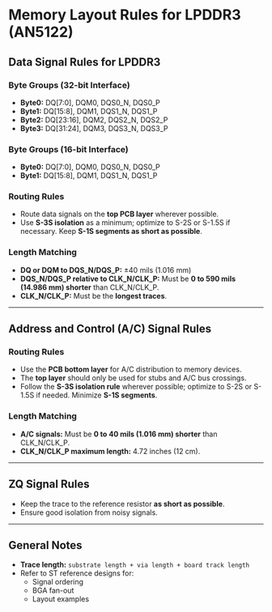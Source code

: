 # Memory Layout Rules for LPDDR3 (AN5122)

## Data Signal Rules for LPDDR3

### Byte Groups (32-bit Interface)
- **Byte0:** DQ[7:0], DQM0, DQS0_N, DQS0_P
- **Byte1:** DQ[15:8], DQM1, DQS1_N, DQS1_P
- **Byte2:** DQ[23:16], DQM2, DQS2_N, DQS2_P
- **Byte3:** DQ[31:24], DQM3, DQS3_N, DQS3_P

### Byte Groups (16-bit Interface)
- **Byte0:** DQ[7:0], DQM0, DQS0_N, DQS0_P
- **Byte1:** DQ[15:8], DQM1, DQS1_N, DQS1_P

### Routing Rules
- Route data signals on the **top PCB layer** wherever possible.
- Use **S-3S isolation** as a minimum; optimize to S-2S or S-1.5S if necessary. Keep **S-1S segments as short as possible**.

### Length Matching
- **DQ or DQM to DQS_N/DQS_P:** ±40 mils (1.016 mm)
- **DQS_N/DQS_P relative to CLK_N/CLK_P:** Must be **0 to 590 mils (14.986 mm) shorter** than CLK_N/CLK_P.
- **CLK_N/CLK_P:** Must be the **longest traces**.

---

## Address and Control (A/C) Signal Rules

### Routing Rules
- Use the **PCB bottom layer** for A/C distribution to memory devices.
- The **top layer** should only be used for stubs and A/C bus crossings.
- Follow the **S-3S isolation rule** wherever possible; optimize to S-2S or S-1.5S if needed. Minimize **S-1S segments**.

### Length Matching
- **A/C signals:** Must be **0 to 40 mils (1.016 mm) shorter** than CLK_N/CLK_P.
- **CLK_N/CLK_P maximum length:** 4.72 inches (12 cm).

---

## ZQ Signal Rules
- Keep the trace to the reference resistor **as short as possible**.
- Ensure good isolation from noisy signals.

---

## General Notes
- **Trace length:** `substrate length + via length + board track length`
- Refer to ST reference designs for:
  - Signal ordering
  - BGA fan-out
  - Layout examples
